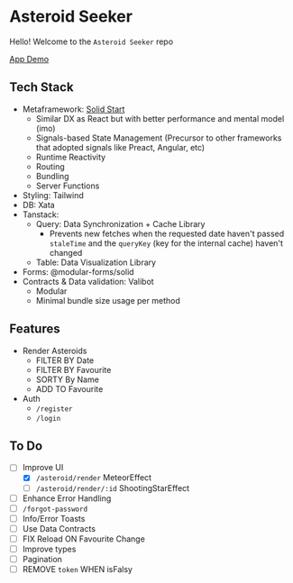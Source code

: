 # Asteroid Seeker

Hello!
Welcome to the `Asteroid Seeker` repo 

[App Demo](asteroid-seeker.adri.sh)

## Tech Stack
- Metaframework: [Solid Start](https://start.solidjs.com/)
    - Similar DX as React but with better performance and mental model (imo)
    - Signals-based State Management (Precursor to other frameworks that adopted signals like Preact, Angular, etc)
    - Runtime Reactivity
    - Routing
    - Bundling
    - Server Functions
- Styling: Tailwind
- DB: Xata
- Tanstack:
    - Query: Data Synchronization + Cache Library
        - Prevents new fetches when the requested date haven't passed `staleTime` and the `queryKey` (key for the internal cache) haven't changed
    - Table: Data Visualization Library
- Forms: @modular-forms/solid
- Contracts & Data validation: Valibot
    - Modular
    - Minimal bundle size usage per method

## Features
- Render Asteroids
    - FILTER BY Date
    - FILTER BY Favourite
    - SORTY By Name
    - ADD TO Favourite
- Auth
    - `/register`
    - `/login`

## To Do
- [ ] Improve UI
    - [x] `/asteroid/render` MeteorEffect
    - [ ] `/asteroid/render/:id` ShootingStarEffect
- [ ] Enhance Error Handling
- [ ] `/forgot-password`
- [ ] Info/Error Toasts
- [ ] Use Data Contracts
- [ ] FIX Reload ON Favourite Change
- [ ] Improve types
- [ ] Pagination
- [ ] REMOVE `token` WHEN isFalsy
